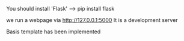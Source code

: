 You should install 'Flask'
--> pip install flask

we run a webpage via http://127.0.0.1:5000
It is a development server

Basis template has been implemented
